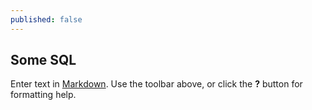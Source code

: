 ```yaml
---
published: false
---
```

## Some SQL 

Enter text in [Markdown](http://daringfireball.net/projects/markdown/). Use the toolbar above, or click the **?** button for formatting help.
